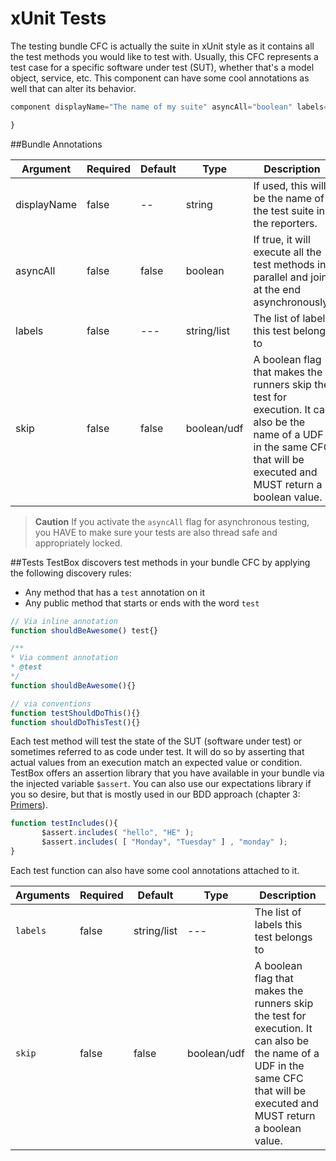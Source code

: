 # xUnit Tests

The testing bundle CFC is actually the suite in xUnit style as it contains all the test methods you would like to test with. Usually, this CFC represents a test case for a specific software under test (SUT), whether that's a model object, service, etc. This component can have some cool annotations as well that can alter its behavior.


```javascript
component displayName="The name of my suite" asyncAll="boolean" labels="list" skip="boolean"{

}
```

##Bundle Annotations

|Argument|Required|Default|Type|Description|
|--|--|--|--|--|
|displayName |false|--|string|If used, this will be the name of the test suite in the reporters.|
|asyncAll|false|false|boolean|If true, it will execute all the test methods in parallel and join at the end asynchronously.|
|labels|false|---|string/list|The list of labels this test belongs to|
|skip|false|false|boolean/udf|A boolean flag that makes the runners skip the test for execution. It can also be the name of a UDF in the same CFC that will be executed and MUST return a boolean value.|

> **Caution** If you activate the `asyncAll` flag for asynchronous testing, you HAVE to make sure your tests are also thread safe and appropriately locked.

##Tests
TestBox discovers test methods in your bundle CFC by applying the following discovery rules:

* Any method that has a `test` annotation on it
* Any public method that starts or ends with the word `test`

```javascript
// Via inline annotation
function shouldBeAwesome() test{}

/**
* Via comment annotation
* @test
*/
function shouldBeAwesome(){}

// via conventions
function testShouldDoThis(){}
function shouldDoThisTest(){}
```

Each test method will test the state of the SUT (software under test) or sometimes referred to as code under test. It will do so by asserting that actual values from an execution match an expected value or condition. TestBox offers an assertion library that you have available in your bundle via the injected variable `$assert`. You can also use our expectations library if you so desire, but that is mostly used in our BDD approach (chapter 3: [Primers](../primers/index.md)).

```javascript
function testIncludes(){
       $assert.includes( "hello", "HE" );
       $assert.includes( [ "Monday", "Tuesday" ] , "monday" );
}
```

Each test function can also have some cool annotations attached to it.

|Arguments|Required|Default|Type|Description|
|--|--|--|--|--|
| `labels` |false|string/list|---|The list of labels this test belongs to|
| `skip` |false|false|boolean/udf|A boolean flag that makes the runners skip the test for execution. It can also be the name of a UDF in the same CFC that will be executed and MUST return a boolean value.|

